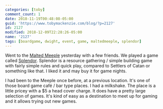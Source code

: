 ```yaml
---
categories: [toby]
comment_count: 1
date: 2018-11-19T00:48:08-05:00
guid: 'https://www.tobymackenzie.com/blog/?p=2127'
id: 2127
modified: 2018-12-09T22:28:26-05:00
name: '2127'
tags: [boardgame, dwight, event, game, maltedmeeple, splendor]
---
```


Went to the [Malted Meeple](https://maltedmeeple.com/) yesterday with a few friends.  We played a game called [Splendor](https://www.spacecowboys.fr/splendor).<!--more-->  Splendor is a resource gathering / simple building game with fairly simple rules and quick play, compared to Settlers of Catan or something like that.  I liked it and may buy it for game nights.

I had been to the Meeple once before, at a previous location.  It's one of those board game café / bar type places.  I had a milkshake.  The place is a little pricey with a $5 a head cover charge.  It does have a pretty large selection of games.  It's kind of easy as a destination to meet up for gaming and it allows trying out new games.
